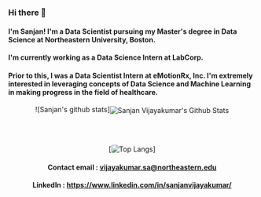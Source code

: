 ### Hi there 👋
#### I'm Sanjan! I'm a Data Scientist pursuing my Master's degree in Data Science at Northeastern University, Boston.
#### I'm currently working as a Data Science Intern at LabCorp. 
#### Prior to this, I was a Data Scientist Intern at eMotionRx, Inc. I'm extremely interested in leveraging concepts of Data Science and Machine Learning in making progress in the field of healthcare.

</div>

<div align="center">

![Sanjan's github stats]<img align="center" src="https://github-readme-stats.vercel.app/api?username=sanjsvk&include_all_commits=true&count_private=true&show_icons=true&line_height=20&title_color=7A7ADB&icon_color=2234AE&text_color=D3D3D3&bg_color=0,000000,130F40" alt="Sanjan Vijayakumar's Github Stats">

</br>
</br>

[![Top Langs](https://github-readme-stats.vercel.app/api/top-langs/?username=sanjsvk&layout=compact&title_color=7A7ADB&icon_color=2234AE&text_color=D3D3D3&bg_color=0,000000,130F40)]
#### Contact email : vijayakumar.sa@northeastern.edu
#### LinkedIn : https://www.linkedin.com/in/sanjanvijayakumar/

